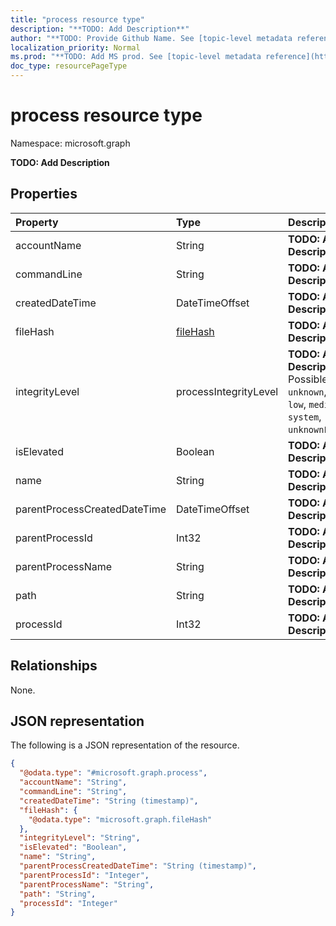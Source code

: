 ```yaml
---
title: "process resource type"
description: "**TODO: Add Description**"
author: "**TODO: Provide Github Name. See [topic-level metadata reference](https://msgo.azurewebsites.net/add/document/guidelines/metadata.html#topic-level-metadata)**"
localization_priority: Normal
ms.prod: "**TODO: Add MS prod. See [topic-level metadata reference](https://msgo.azurewebsites.net/add/document/guidelines/metadata.html#topic-level-metadata)**"
doc_type: resourcePageType
---
```


# process resource type


Namespace: microsoft.graph

**TODO: Add Description**

## Properties
|Property|Type|Description|
|:---|:---|:---|
|accountName|String|**TODO: Add Description**|
|commandLine|String|**TODO: Add Description**|
|createdDateTime|DateTimeOffset|**TODO: Add Description**|
|fileHash|[fileHash](../resources/filehash.md)|**TODO: Add Description**|
|integrityLevel|processIntegrityLevel|**TODO: Add Description**. Possible values are: `unknown`, `untrusted`, `low`, `medium`, `high`, `system`, `unknownFutureValue`.|
|isElevated|Boolean|**TODO: Add Description**|
|name|String|**TODO: Add Description**|
|parentProcessCreatedDateTime|DateTimeOffset|**TODO: Add Description**|
|parentProcessId|Int32|**TODO: Add Description**|
|parentProcessName|String|**TODO: Add Description**|
|path|String|**TODO: Add Description**|
|processId|Int32|**TODO: Add Description**|

## Relationships
None.

## JSON representation
The following is a JSON representation of the resource.
<!-- {
  "blockType": "resource",
  "@odata.type": "microsoft.graph.process"
}
-->
``` json
{
  "@odata.type": "#microsoft.graph.process",
  "accountName": "String",
  "commandLine": "String",
  "createdDateTime": "String (timestamp)",
  "fileHash": {
    "@odata.type": "microsoft.graph.fileHash"
  },
  "integrityLevel": "String",
  "isElevated": "Boolean",
  "name": "String",
  "parentProcessCreatedDateTime": "String (timestamp)",
  "parentProcessId": "Integer",
  "parentProcessName": "String",
  "path": "String",
  "processId": "Integer"
}
```

